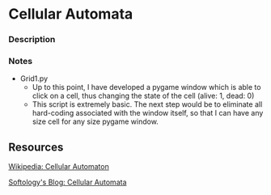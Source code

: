 # Cellular Automata

### Description

### Notes
* Grid1.py
	* Up to this point, I have developed a pygame window which is able to click on a cell, thus changing the state of the cell (alive: 1, dead: 0)
	* This script is extremely basic. The next step would be to eliminate all hard-coding associated with the window itself, so that I can have any size cell for any size pygame 
window.

## Resources
[Wikipedia: Cellular Automaton](https://en.wikipedia.org/wiki/Cellular_automaton)

[Softology's Blog: Cellular Automata](https://softologyblog.wordpress.com/category/cellular-automata-2/)
